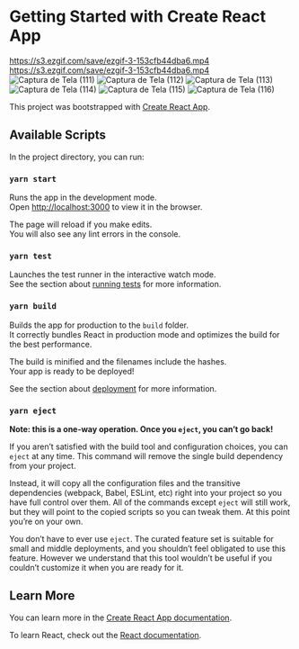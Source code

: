 # Getting Started with Create React App
https://s3.ezgif.com/save/ezgif-3-153cfb44dba6.mp4
https://s3.ezgif.com/save/ezgif-3-153cfb44dba6.mp4
![Captura de Tela (111)](https://user-images.githubusercontent.com/66601480/123842536-45801900-d8e7-11eb-8ba7-77da46b9e5b2.png)
![Captura de Tela (112)](https://user-images.githubusercontent.com/66601480/123842728-7bbd9880-d8e7-11eb-840c-0803b6428dc8.png)
![Captura de Tela (113)](https://user-images.githubusercontent.com/66601480/123842745-7fe9b600-d8e7-11eb-9840-56360dfb841e.png)
![Captura de Tela (114)](https://user-images.githubusercontent.com/66601480/123842758-837d3d00-d8e7-11eb-9d90-9ecd2673e481.png)
![Captura de Tela (115)](https://user-images.githubusercontent.com/66601480/123842769-8710c400-d8e7-11eb-8c30-d51ee8f45057.png)
![Captura de Tela (116)](https://user-images.githubusercontent.com/66601480/123842788-8d06a500-d8e7-11eb-881b-6078ac64e0c0.png)


This project was bootstrapped with [Create React App](https://github.com/facebook/create-react-app).

## Available Scripts

In the project directory, you can run:

### `yarn start`

Runs the app in the development mode.\
Open [http://localhost:3000](http://localhost:3000) to view it in the browser.

The page will reload if you make edits.\
You will also see any lint errors in the console.

### `yarn test`

Launches the test runner in the interactive watch mode.\
See the section about [running tests](https://facebook.github.io/create-react-app/docs/running-tests) for more information.

### `yarn build`

Builds the app for production to the `build` folder.\
It correctly bundles React in production mode and optimizes the build for the best performance.

The build is minified and the filenames include the hashes.\
Your app is ready to be deployed!

See the section about [deployment](https://facebook.github.io/create-react-app/docs/deployment) for more information.

### `yarn eject`

**Note: this is a one-way operation. Once you `eject`, you can’t go back!**

If you aren’t satisfied with the build tool and configuration choices, you can `eject` at any time. This command will remove the single build dependency from your project.

Instead, it will copy all the configuration files and the transitive dependencies (webpack, Babel, ESLint, etc) right into your project so you have full control over them. All of the commands except `eject` will still work, but they will point to the copied scripts so you can tweak them. At this point you’re on your own.

You don’t have to ever use `eject`. The curated feature set is suitable for small and middle deployments, and you shouldn’t feel obligated to use this feature. However we understand that this tool wouldn’t be useful if you couldn’t customize it when you are ready for it.

## Learn More

You can learn more in the [Create React App documentation](https://facebook.github.io/create-react-app/docs/getting-started).

To learn React, check out the [React documentation](https://reactjs.org/).
